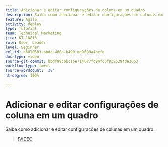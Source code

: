 ```yaml
---
title: Adicionar e editar configurações de coluna em um quadro
description: Saiba como adicionar e editar configurações de colunas em um quadro.
feature: Agile
activity: deploy
type: Tutorial
team: Technical Marketing
jira: KT-10813
role: User, Leader
level: Beginner
exl-id: e6070383-abda-466a-b490-ed9699a4befe
doc-type: video
source-git-commit: bbdf99c6bc1be714077fd94fc3f8325394de36b3
workflow-type: tm+mt
source-wordcount: '38'
ht-degree: 100%

---
```


# Adicionar e editar configurações de coluna em um quadro

Saiba como adicionar e editar configurações de colunas em um quadro.

>[!VIDEO](https://video.tv.adobe.com/v/347332/?quality=12&learn=on&enablevpops=1)
